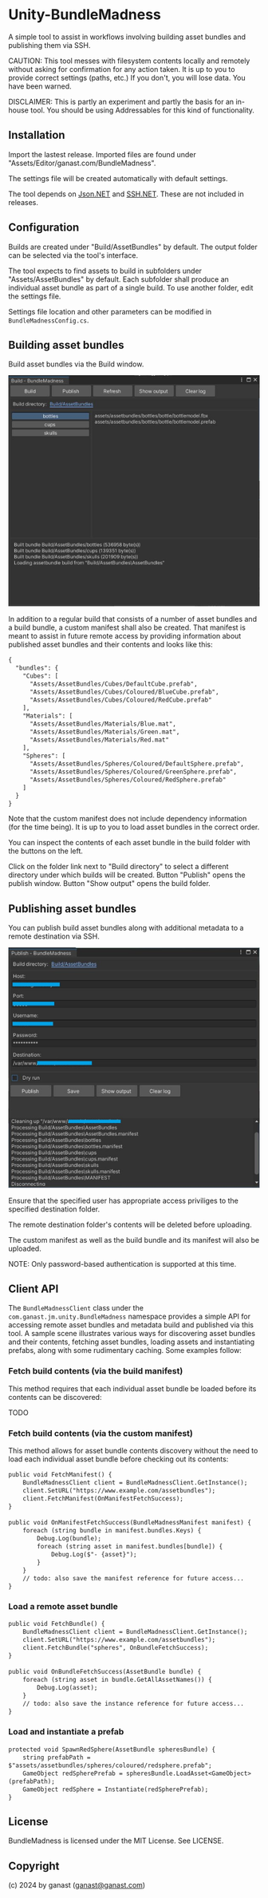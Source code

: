 # Unity-BundleMadness
A simple tool to assist in workflows involving building asset bundles and publishing them via SSH.

CAUTION: This tool messes with filesystem contents locally and remotely without asking for confirmation for any action taken. It is up to you to provide correct settings (paths, etc.) If you don't, you will lose data. You have been warned.

DISCLAIMER: This is partly an experiment and partly the basis for an in-house tool. You should be using Addressables for this kind of functionality.

## Installation

Import the lastest release. Imported files are found under "Assets/Editor/ganast.com/BundleMadness".

The settings file will be created automatically with default settings.

The tool depends on [Json.NET](https://github.com/JamesNK/Newtonsoft.Json) and [SSH.NET](https://github.com/sshnet/SSH.NET). These are not included in releases.

## Configuration

Builds are created under "Build/AssetBundles" by default. The output folder can be selected via the tool's interface.

The tool expects to find assets to build in subfolders under "Assets/AssetBundles" by default. Each subfolder shall produce an individual asset bundle as part of a single build. To use another folder, edit the settings file.

Settings file location and other parameters can be modified in `BundleMadnessConfig.cs`.

## Building asset bundles

Build asset bundles via the Build window.

![](doc/build.jpg)

In addition to a regular build that consists of a number of asset bundles and a build bundle, a custom manifest shall also be created. That manifest is meant to assist in future remote access by providing information about published asset bundles and their contents and looks like this:

```
{
  "bundles": {
    "Cubes": [
      "Assets/AssetBundles/Cubes/DefaultCube.prefab",
      "Assets/AssetBundles/Cubes/Coloured/BlueCube.prefab",
      "Assets/AssetBundles/Cubes/Coloured/RedCube.prefab"
    ],
    "Materials": [
      "Assets/AssetBundles/Materials/Blue.mat",
      "Assets/AssetBundles/Materials/Green.mat",
      "Assets/AssetBundles/Materials/Red.mat"
    ],
    "Spheres": [
      "Assets/AssetBundles/Spheres/Coloured/DefaultSphere.prefab",
      "Assets/AssetBundles/Spheres/Coloured/GreenSphere.prefab",
      "Assets/AssetBundles/Spheres/Coloured/RedSphere.prefab"
    ]
  }
}
```

Note that the custom manifest does not include dependency information (for the time being). It is up to you to load asset bundles in the correct order.

You can inspect the contents of each asset bundle in the build folder with the buttons on the left.

Click on the folder link next to "Build directory" to select a different directory under which builds will be created. Button "Publish" opens the publish window. Button "Show output" opens the build folder.

## Publishing asset bundles

You can publish build asset bundles along with additional metadata to a remote destination via SSH.

![](doc/publish.jpg)

Ensure that the specified user has appropriate access priviliges to the specified destination folder.

The remote destination folder's contents will be deleted before uploading.

The custom manifest as well as the build bundle and its manifest will also be uploaded.

NOTE: Only password-based authentication is supported at this time.

## Client API

The `BundleMadnessClient` class under the `com.ganast.jm.unity.BundleMadness` namespace provides a simple API for accessing remote asset bundles and metadata build and published via this tool. A sample scene illustrates various ways for discovering asset bundles and their contents, fetching asset bundles, loading assets and instantiating prefabs, along with some rudimentary caching. Some examples follow:

### Fetch build contents (via the build manifest)

This method requires that each individual asset bundle be loaded before its contents can be discovered:

TODO

### Fetch build contents (via the custom manifest)

This method allows for asset bundle contents discovery without the need to load each individual asset bundle before checking out its contents:

```
public void FetchManifest() {
    BundleMadnessClient client = BundleMadnessClient.GetInstance();
    client.SetURL("https://www.example.com/assetbundles");
    client.FetchManifest(OnManifestFetchSuccess);
}

public void OnManifestFetchSuccess(BundleMadnessManifest manifest) {
    foreach (string bundle in manifest.bundles.Keys) {
        Debug.Log(bundle);
        foreach (string asset in manifest.bundles[bundle]) {
            Debug.Log($"- {asset}");
        }
    }
    // todo: also save the manifest reference for future access...
}
```

### Load a remote asset bundle

```
public void FetchBundle() {
    BundleMadnessClient client = BundleMadnessClient.GetInstance();
    client.SetURL("https://www.example.com/assetbundles");
    client.FetchBundle("spheres", OnBundleFetchSuccess);
}

public void OnBundleFetchSuccess(AssetBundle bundle) {
    foreach (string asset in bundle.GetAllAssetNames()) {
        Debug.Log(asset);
    }
    // todo: also save the instance reference for future access...
}
```

### Load and instantiate a prefab

```
protected void SpawnRedSphere(AssetBundle spheresBundle) {
    string prefabPath = $"assets/assetbundles/spheres/coloured/redsphere.prefab";
    GameObject redSpherePrefab = spheresBundle.LoadAsset<GameObject>(prefabPath);
    GameObject redSphere = Instantiate(redSpherePrefab);
}
```

## License

BundleMadness is licensed under the MIT License. See LICENSE.

## Copyright

(c) 2024 by ganast (ganast@ganast.com)
